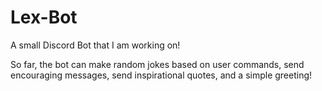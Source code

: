 # Lex-Bot
A small Discord Bot that I am working on!

So far, the bot can make random jokes based on user commands, send encouraging messages, send inspirational quotes, and a simple greeting!
